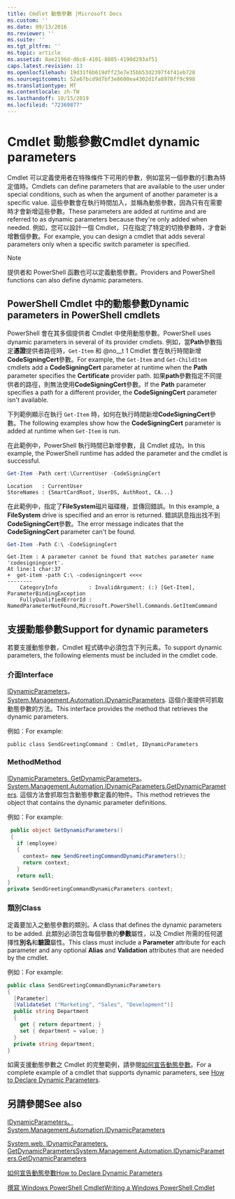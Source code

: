 ```yaml
---
title: Cmdlet 動態參數 |Microsoft Docs
ms.custom: ''
ms.date: 09/13/2016
ms.reviewer: ''
ms.suite: ''
ms.tgt_pltfrm: ''
ms.topic: article
ms.assetid: 8ae2196d-d6c8-4101-8805-4190d293af51
caps.latest.revision: 13
ms.openlocfilehash: 19d31f6b619dff23e7e35bb53d2397f4f41eb728
ms.sourcegitcommit: 52a67bcd9d7bf3e8600ea4302d1fa8970ff9c998
ms.translationtype: MT
ms.contentlocale: zh-TW
ms.lasthandoff: 10/15/2019
ms.locfileid: "72369877"
---
```

# <a name="cmdlet-dynamic-parameters"></a><span data-ttu-id="37662-102">Cmdlet 動態參數</span><span class="sxs-lookup"><span data-stu-id="37662-102">Cmdlet dynamic parameters</span></span>

<span data-ttu-id="37662-103">Cmdlet 可以定義使用者在特殊條件下可用的參數，例如當另一個參數的引數為特定值時。</span><span class="sxs-lookup"><span data-stu-id="37662-103">Cmdlets can define parameters that are available to the user under special conditions, such as when the argument of another parameter is a specific value.</span></span> <span data-ttu-id="37662-104">這些參數會在執行時間加入，並稱為動態參數，因為只有在需要時才會新增這些參數。</span><span class="sxs-lookup"><span data-stu-id="37662-104">These parameters are added at runtime and are referred to as dynamic parameters because they're only added when needed.</span></span> <span data-ttu-id="37662-105">例如，您可以設計一個 Cmdlet，只在指定了特定的切換參數時，才會新增數個參數。</span><span class="sxs-lookup"><span data-stu-id="37662-105">For example, you can design a cmdlet that adds several parameters only when a specific switch parameter is specified.</span></span>

> [!NOTE]
> <span data-ttu-id="37662-106">提供者和 PowerShell 函數也可以定義動態參數。</span><span class="sxs-lookup"><span data-stu-id="37662-106">Providers and PowerShell functions can also define dynamic parameters.</span></span>

## <a name="dynamic-parameters-in-powershell-cmdlets"></a><span data-ttu-id="37662-107">PowerShell Cmdlet 中的動態參數</span><span class="sxs-lookup"><span data-stu-id="37662-107">Dynamic parameters in PowerShell cmdlets</span></span>

<span data-ttu-id="37662-108">PowerShell 會在其多個提供者 Cmdlet 中使用動態參數。</span><span class="sxs-lookup"><span data-stu-id="37662-108">PowerShell uses dynamic parameters in several of its provider cmdlets.</span></span> <span data-ttu-id="37662-109">例如，當**Path**參數指定**憑證**提供者路徑時，`Get-Item` 和 @no__t 1 Cmdlet 會在執行時間新增**CodeSigningCert**參數。</span><span class="sxs-lookup"><span data-stu-id="37662-109">For example, the `Get-Item` and `Get-ChildItem` cmdlets add a **CodeSigningCert** parameter at runtime when the **Path** parameter specifies the **Certificate** provider path.</span></span> <span data-ttu-id="37662-110">如果**path**參數指定不同提供者的路徑，則無法使用**CodeSigningCert**參數。</span><span class="sxs-lookup"><span data-stu-id="37662-110">If the **Path** parameter specifies a path for a different provider, the **CodeSigningCert** parameter isn't available.</span></span>

<span data-ttu-id="37662-111">下列範例顯示在執行 `Get-Item` 時，如何在執行時間新增**CodeSigningCert**參數。</span><span class="sxs-lookup"><span data-stu-id="37662-111">The following examples show how the **CodeSigningCert** parameter is added at runtime when `Get-Item` is run.</span></span>

<span data-ttu-id="37662-112">在此範例中，PowerShell 執行時間已新增參數，且 Cmdlet 成功。</span><span class="sxs-lookup"><span data-stu-id="37662-112">In this example, the PowerShell runtime has added the parameter and the cmdlet is successful.</span></span>

```powershell
Get-Item -Path cert:\CurrentUser -CodeSigningCert
```

```Output
Location   : CurrentUser
StoreNames : {SmartCardRoot, UserDS, AuthRoot, CA...}
```

<span data-ttu-id="37662-113">在此範例中，指定了**FileSystem**磁片磁碟機，並傳回錯誤。</span><span class="sxs-lookup"><span data-stu-id="37662-113">In this example, a **FileSystem** drive is specified and an error is returned.</span></span> <span data-ttu-id="37662-114">錯誤訊息指出找不到**CodeSigningCert**參數。</span><span class="sxs-lookup"><span data-stu-id="37662-114">The error message indicates that the **CodeSigningCert** parameter can't be found.</span></span>

```powershell
Get-Item -Path C:\ -CodeSigningCert
```

```Output
Get-Item : A parameter cannot be found that matches parameter name 'codesigningcert'.
At line:1 char:37
+  get-item -path C:\ -codesigningcert <<<<
--------
    CategoryInfo          : InvalidArgument: (:) [Get-Item], ParameterBindingException
    FullyQualifiedErrorId : NamedParameterNotFound,Microsoft.PowerShell.Commands.GetItemCommand
```

## <a name="support-for-dynamic-parameters"></a><span data-ttu-id="37662-115">支援動態參數</span><span class="sxs-lookup"><span data-stu-id="37662-115">Support for dynamic parameters</span></span>

<span data-ttu-id="37662-116">若要支援動態參數，Cmdlet 程式碼中必須包含下列元素。</span><span class="sxs-lookup"><span data-stu-id="37662-116">To support dynamic parameters, the following elements must be included in the cmdlet code.</span></span>

### <a name="interface"></a><span data-ttu-id="37662-117">介面</span><span class="sxs-lookup"><span data-stu-id="37662-117">Interface</span></span>

<span data-ttu-id="37662-118">[IDynamicParameters](/dotnet/api/System.Management.Automation.IDynamicParameters)。</span><span class="sxs-lookup"><span data-stu-id="37662-118">[System.Management.Automation.IDynamicParameters](/dotnet/api/System.Management.Automation.IDynamicParameters).</span></span>
<span data-ttu-id="37662-119">這個介面提供可抓取動態參數的方法。</span><span class="sxs-lookup"><span data-stu-id="37662-119">This interface provides the method that retrieves the dynamic parameters.</span></span>

<span data-ttu-id="37662-120">例如：</span><span class="sxs-lookup"><span data-stu-id="37662-120">For example:</span></span>

`public class SendGreetingCommand : Cmdlet, IDynamicParameters`

### <a name="method"></a><span data-ttu-id="37662-121">Method</span><span class="sxs-lookup"><span data-stu-id="37662-121">Method</span></span>

<span data-ttu-id="37662-122">[IDynamicParameters. GetDynamicParameters](/dotnet/api/System.Management.Automation.IDynamicParameters.GetDynamicParameters)。</span><span class="sxs-lookup"><span data-stu-id="37662-122">[System.Management.Automation.IDynamicParameters.GetDynamicParameters](/dotnet/api/System.Management.Automation.IDynamicParameters.GetDynamicParameters).</span></span>
<span data-ttu-id="37662-123">這個方法會抓取包含動態參數定義的物件。</span><span class="sxs-lookup"><span data-stu-id="37662-123">This method retrieves the object that contains the dynamic parameter definitions.</span></span>

<span data-ttu-id="37662-124">例如：</span><span class="sxs-lookup"><span data-stu-id="37662-124">For example:</span></span>

```csharp
 public object GetDynamicParameters()
 {
   if (employee)
   {
     context= new SendGreetingCommandDynamicParameters();
     return context;
   }
   return null;
}
private SendGreetingCommandDynamicParameters context;
```

### <a name="class"></a><span data-ttu-id="37662-125">類別</span><span class="sxs-lookup"><span data-stu-id="37662-125">Class</span></span>

<span data-ttu-id="37662-126">定義要加入之動態參數的類別。</span><span class="sxs-lookup"><span data-stu-id="37662-126">A class that defines the dynamic parameters to be added.</span></span> <span data-ttu-id="37662-127">此類別必須包含每個參數的**參數**屬性，以及 Cmdlet 所需的任何選擇性**別名**和**驗證**屬性。</span><span class="sxs-lookup"><span data-stu-id="37662-127">This class must include a **Parameter** attribute for each parameter and any optional **Alias** and **Validation** attributes that are needed by the cmdlet.</span></span>

<span data-ttu-id="37662-128">例如：</span><span class="sxs-lookup"><span data-stu-id="37662-128">For example:</span></span>

```csharp
public class SendGreetingCommandDynamicParameters
{
  [Parameter]
  [ValidateSet ("Marketing", "Sales", "Development")]
  public string Department
  {
    get { return department; }
    set { department = value; }
  }
  private string department;
}
```

<span data-ttu-id="37662-129">如需支援動態參數之 Cmdlet 的完整範例，請參閱[如何宣告動態參數](./how-to-declare-dynamic-parameters.md)。</span><span class="sxs-lookup"><span data-stu-id="37662-129">For a complete example of a cmdlet that supports dynamic parameters, see [How to Declare Dynamic Parameters](./how-to-declare-dynamic-parameters.md).</span></span>

## <a name="see-also"></a><span data-ttu-id="37662-130">另請參閱</span><span class="sxs-lookup"><span data-stu-id="37662-130">See also</span></span>

[<span data-ttu-id="37662-131">IDynamicParameters。</span><span class="sxs-lookup"><span data-stu-id="37662-131">System.Management.Automation.IDynamicParameters</span></span>](/dotnet/api/System.Management.Automation.IDynamicParameters)

[<span data-ttu-id="37662-132">System.web. IDynamicParameters. GetDynamicParameters</span><span class="sxs-lookup"><span data-stu-id="37662-132">System.Management.Automation.IDynamicParameters.GetDynamicParameters</span></span>](/dotnet/api/System.Management.Automation.IDynamicParameters.GetDynamicParameters)

[<span data-ttu-id="37662-133">如何宣告動態參數</span><span class="sxs-lookup"><span data-stu-id="37662-133">How to Declare Dynamic Parameters</span></span>](./how-to-declare-dynamic-parameters.md)

[<span data-ttu-id="37662-134">撰寫 Windows PowerShell Cmdlet</span><span class="sxs-lookup"><span data-stu-id="37662-134">Writing a Windows PowerShell Cmdlet</span></span>](./writing-a-windows-powershell-cmdlet.md)

